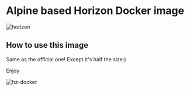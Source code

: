 # Alpine based Horizon Docker image

![horizon](https://horizon.io/images/horizon-logo.png)

## How to use this image

Same as the official one! Except it's half the size:)

Enjoy

![hz-docker](http://i.imgur.com/TgHXErZ.png)
